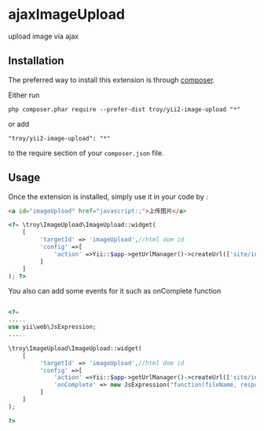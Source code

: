 ajaxImageUpload
===============
upload image via ajax

Installation
------------

The preferred way to install this extension is through [composer](http://getcomposer.org/download/).

Either run

```
php composer.phar require --prefer-dist troy/yii2-image-upload "*"
```

or add

```
"troy/yii2-image-upload": "*"
```

to the require section of your `composer.json` file.


Usage
-----

Once the extension is installed, simply use it in your code by  :


```html
<a id="imageUpload" href="javascript:;">上传图片</a>
```


```php
<?= \troy\ImageUpload\ImageUpload::widget(
    [
         'targetId' => 'imageUpload',//html dom id
         'config' =>[
             'action' =>Yii::$app->getUrlManager()->createUrl(['site/index'])
         ]
    ]
); ?>
```

You also can add some events for it such as onComplete function

```php

<?=
.....
use yii\web\JsExpression;
.....

\troy\ImageUpload\ImageUpload::widget(
    [
         'targetId' => 'imageUpload',//html dom id
         'config' =>[
             'action' =>Yii::$app->getUrlManager()->createUrl(['site/index']),
             'onComplete' => new JsExpression("function(fileName, responseJSON){ something todo...... }")
         ]
    ]
);

?>

```